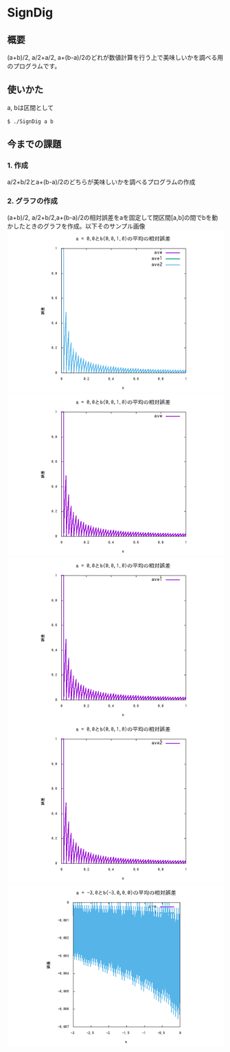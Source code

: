 # SignDig
## 概要
(a+b)/2, a/2+a/2, a+(b-a)/2のどれが数値計算を行う上で美味しいかを調べる用のプログラムです。
## 使いかた
a, bは区間として
```
$ ./SignDig a b
```
## 今までの課題
### 1. 作成
a/2+b/2とa+(b-a)/2のどちらが美味しいかを調べるプログラムの作成
### 2. グラフの作成
(a+b)/2, a/2+b/2,a+(b-a)/2の相対誤差をaを固定して閉区間[a,b]の間でbを動かしたときのグラフを作成。以下そのサンプル画像
![SignDig1](images/SignDig0-1.png)
![SignDig2](images/SignDig-ave.png)
![SignDig3](images/SignDig-ave1.png)
![SignDig4](images/SignDig-ave2.png)
![SignDig5](images/SignDig-3-0.png)
